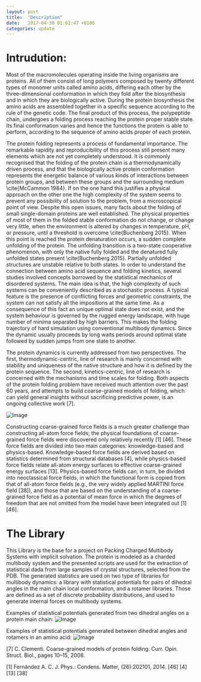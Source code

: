 ```yaml
---
layout: post
title:  "Description"
date:   2017-04-30 01:02:47 +0100
categories: update
---
```


<script src="https://cdnjs.cloudflare.com/ajax/libs/mathjax/2.7.0/MathJax.js?config=TeX-AMS-MML_HTMLorMML" type="text/javascript"></script>

# Intrudution:


Most of the macromolecules operating inside the living organisms are proteins. All of them consist of long polymers composed by twenty different types of monomer units called amino acids, differing each other by the three-dimensional conformation in which they fold after the biosynthesis and in which they are biologically active. During the protein biosynthesis the amino acids are assembled together in a specific sequence according to the rule of the genetic code. The final product of this process, the polypeptide chain, undergoes a folding process reaching the protein proper stable state.
Its final conformation varies and hence the functions the protein is able to perform, according to the sequence of amino acids proper of each protein.

The protein folding represents a process of fundamental importance. The remarkable rapidity and reproducibility of this process still present many elements which are not yet completely understood. It is commonly recognised that the folding of the protein chain is a thermodynamically driven process, and that the biologically active protein conformation represents the energetic balance of various kinds of interactions between protein groups, and between these groups and the surrounding medium \cite{McCammon 1984}. If on the one hand this justifies a physical approach on the other one the high complexity of the system seems to prevent any possibility of solution to the problem, from a microscopical point of view. Despite this open issues, many facts about the folding of small single-domain proteins are well established. The physical properties of most of them in the folded stable conformation do not change, or change very little, when the environment is altered by changes in temperature, pH, or pressure, until a threshold is overcome \cite{Buchenberg 2015}. When this point is reached the protein denaturation occurs, a sudden complete unfolding of the protein. The unfolding transition is a two-state cooperative phenomenon, with only the native fully folded and the denatured fully unfolded states present \cite{Buchenberg 2015}. Partially unfolded structures are unstable relative to both states. In order to understand the connection between amino acid sequence and folding kinetics, several studies involved concepts borrowed by the statistical mechanics of disordered systems. The main idea is that, the high complexity of such systems can be conveniently described as a stochastic process. A typical  feature is the presence of conflicting forces and geometric constraints, the system can not satisfy all the impositions at the same time. As a consequence of this fact an unique optimal state does not exist, and the system behaviour is governed by the rugged energy landscape, with huge number of minima separated by high barriers. This makes the folding trajectory of hard simulation using conventional multibody dynamics. Since the dynamic usually proceeds by long waits periods around optimal state followed by sudden jumps from one state to another.


The protein dynamics is currently addressed from two perspectives. The first,
thermodynamic-centric, line of research is mainly concerned with stability and
uniqueness of the native structure and how it is defined by the protein sequence.
The second, kinetics-centric, line of research is concerned with the mechanisms and
time scales for folding. Both aspects of the protein folding problem have received
much attention over the past 60 years, and attempts to build coarse-grained models
of folding, which can yield general insights without sacrificing predictive power, is
an ongoing collective work [7].

![Image](../../../../../images/image1_semwater.jpg)

Constructing coarse-grained force fields is a much greater challenge than constructing 
all-atom force fields; the physical foundations of coarse-grained force fields
were discovered only relatively recently [1] [46]. These force fields are divided into
two main categories: knowledge-based and physics-based. Knowledge-based force
fields are derived based on statistics determined from structural databases [4], while
physics-based force fields relate all-atom energy surfaces to effective coarse-grained
energy surfaces [13]. Physics-based force fields can, in turn, be divided into neoclassical 
force fields, in which the functional form is copied from that of all-atom force
fields (e.g., the very widely applied MARTINI force field [38]), and those that are
based on the understanding of a coarse-grained force field as a potential of mean
force in which the degrees of freedom that are not omitted from the model have
been integrated out [1][46].

# The Library 

This Library is the base for a project on Packing Charged Multibody Systems with implicit 
solvation. The protein is modeled as a charded multibody system and the presented scripts are used for the extraction of statistical dada from large
samples of crystal structures, selected from the PDB. The generated statistics are 
used on  two type of libraries for multibody dynamics: a library with statistical 
potentials for pairs of dihedral angles  in the main chain local conformation,  and a 
rotamer libraries. Those are defined as a  set of discrete probability 
distributions, and used to generate internal forces on multibody systems.

Examples of statistical potentials generated from two dihedral angles on a protein main chain:
![Image](../../../../../images/IAGE2.gif)

Examples of statistical potentials generated between dihedral angles and rotamers in an amino acid:
![Image](../../../../../images/IAGE1.gif)


[7] C. Clementi. Coarse-grained models of protein folding. Curr. Opin. Struct.
Biol., pages 10–15, 2008.  

[1] Fernández A. C. J. Phys.: Condens. Matter, (26):202101, 2014.
[46]
[4]
[13]
[38]


